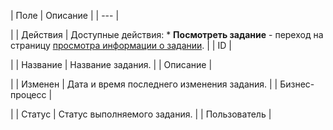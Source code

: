 | Поле | Описание |
| --- |

|
| Действия | Доступные действия:  * **Посмотреть задание** - переход на страницу [просмотра информации о задании](/user_help/service/bizproc/bizproc_task.php). |
| ID |

|
| Название | Название задания. |
| Описание |

|
| Изменен | Дата и время последнего изменения задания. |
| Бизнес-процесс |

|
| Статус | Статус выполняемого задания. |
| Пользователь |